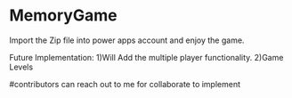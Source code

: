 # MemoryGame
Import the Zip file into power apps account and enjoy the game.

Future Implementation:
1)Will Add the multiple player functionality.
2)Game Levels

#contributors can reach out to me for collaborate to implement
